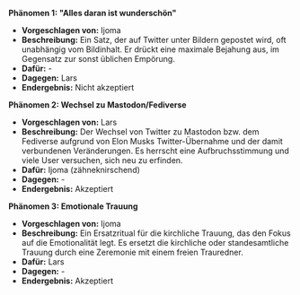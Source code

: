 **Phänomen 1: "Alles daran ist wunderschön"**
* **Vorgeschlagen von:** Ijoma
* **Beschreibung:** Ein Satz, der auf Twitter unter Bildern gepostet wird, oft unabhängig vom Bildinhalt. Er drückt eine maximale Bejahung aus, im Gegensatz zur sonst üblichen Empörung.
* **Dafür:** -
* **Dagegen:** Lars
* **Endergebnis:** Nicht akzeptiert

**Phänomen 2: Wechsel zu Mastodon/Fediverse**
* **Vorgeschlagen von:** Lars
* **Beschreibung:** Der Wechsel von Twitter zu Mastodon bzw. dem Fediverse aufgrund von Elon Musks Twitter-Übernahme und der damit verbundenen Veränderungen. Es herrscht eine Aufbruchsstimmung und viele User versuchen, sich neu zu erfinden.
* **Dafür:** Ijoma (zähneknirschend)
* **Dagegen:** -
* **Endergebnis:** Akzeptiert

**Phänomen 3: Emotionale Trauung**
* **Vorgeschlagen von:** Ijoma
* **Beschreibung:** Ein Ersatzritual für die kirchliche Trauung, das den Fokus auf die Emotionalität legt.  Es ersetzt die kirchliche oder standesamtliche Trauung durch eine Zeremonie mit einem freien Trauredner.
* **Dafür:** Lars
* **Dagegen:** -
* **Endergebnis:** Akzeptiert
